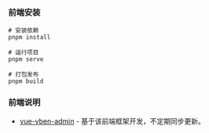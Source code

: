 ### 前端安装

```
# 安装依赖
pnpm install

# 运行项目
pnpm serve

# 打包发布
pnpm build

```

### 前端说明

- [vue-vben-admin](https://gitee.com/annsion/vue-vben-admin) - 基于该前端框架开发，不定期同步更新。
